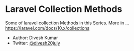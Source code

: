 # Laravel Collection Methods

Some of laravel collection Methods in this Series.
More in ...
https://laravel.com/docs/10.x/collections


* Author: Divesh Kumar
* Twitter: [@divesh20july](https://twitter.com/divesh20july)